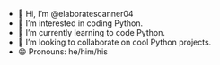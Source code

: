 - 👋 Hi, I’m @elaboratescanner04
- 👀 I’m interested in coding Python.
- 🌱 I’m currently learning to code Python.
- 💞️ I’m looking to collaborate on cool Python projects.
- 😄 Pronouns: he/him/his

<!---
elaboratescanner04/elaboratescanner04 is a ✨ special ✨ repository because its `README.md` (this file) appears on your GitHub profile.
You can click the Preview link to take a look at your changes.
--->
